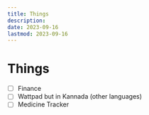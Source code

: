 ```yaml
---
title: Things
description: 
date: 2023-09-16
lastmod: 2023-09-16
---
```


# Things

- [ ] Finance
- [ ] Wattpad but in Kannada (other languages)
- [ ] Medicine Tracker
